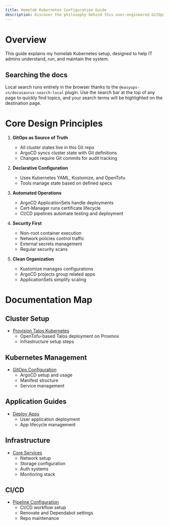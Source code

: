 ```yaml
---
title: Homelab Kubernetes Configuration Guide
description: Discover the philosophy behind this over-engineered GitOps homelab, built for resilience, automation, and continuous learning with Kubernetes.
---
```


# Overview

This guide explains my homelab Kubernetes setup, designed to help IT admins understand, run, and maintain the system.

## Searching the docs

Local search runs entirely in the browser thanks to the `@easyops-cn/docusaurus-search-local` plugin. Use the search bar at the top of any page to quickly find topics, and your search terms will be highlighted on the destination page.

# Core Design Principles

1. **GitOps as Source of Truth**

   - All cluster states live in this Git repo
   - ArgoCD syncs cluster state with Git definitions
   - Changes require Git commits for audit tracking

2. **Declarative Configuration**

   - Uses Kubernetes YAML, Kustomize, and OpenTofu
   - Tools manage state based on defined specs

3. **Automated Operations**

   - ArgoCD ApplicationSets handle deployments
   - Cert-Manager runs certificate lifecycle
   - CI/CD pipelines automate testing and deployment

4. **Security First**

   - Non-root container execution
   - Network policies control traffic
   - External secrets management
   - Regular security scans

5. **Clean Organization**
   - Kustomize manages configurations
   - ArgoCD projects group related apps
   - ApplicationSets simplify scaling

# Documentation Map

## Cluster Setup

- [Provision Talos Kubernetes](/docs/tofu/provisioning-task-guide.md)
  - OpenTofu-based Talos deployment on Proxmox
  - Infrastructure setup steps

## Kubernetes Management

- [GitOps Configuration](/docs/k8s/manage-kubernetes.md)
  - ArgoCD setup and usage
  - Manifest structure
  - Service management

## Application Guides

- [Deploy Apps](./k8s/applications/application-management.md)
  - User application deployment
  - App lifecycle management

## Infrastructure

- [Core Services](./k8s/infrastructure/infrastructure-management.md)
  - Network setup
  - Storage configuration
  - Auth systems
  - Monitoring stack

## CI/CD

- [Pipeline Configuration](./github/github-configuration.md)
  - CI/CD workflow setup
  - Renovate and Dependabot settings
  - Repo maintenance
